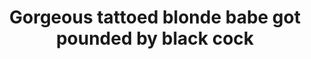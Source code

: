 ---
layout: post
title: Gorgeous tattoed blonde babe got pounded by black cock
duration: '05:30'
view: 195
rate: 2
video: 'http://fantasti.cc/embed/507471/'
category: 
 - black
 - blonde
 - busty
 - curvy
 - gorgeous
 - milf
 - rough
 - stunning
tags: 
 - big-black-cock
priority: 0.9
changefreq: daily
---